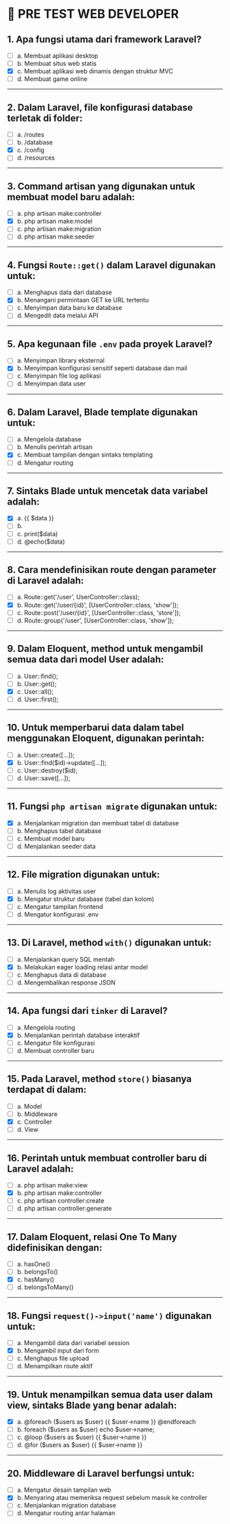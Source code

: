 # 🧭 PRE TEST WEB DEVELOPER


## 1. Apa fungsi utama dari framework Laravel?
- [ ] a. Membuat aplikasi desktop  
- [ ] b. Membuat situs web statis  
- [x] c. Membuat aplikasi web dinamis dengan struktur MVC  
- [ ] d. Membuat game online  

---

## 2. Dalam Laravel, file konfigurasi database terletak di folder:
- [ ] a. /routes  
- [ ] b. /database  
- [x] c. /config  
- [ ] d. /resources  

---

## 3. Command artisan yang digunakan untuk membuat model baru adalah:
- [ ] a. php artisan make:controller  
- [x] b. php artisan make:model  
- [ ] c. php artisan make:migration  
- [ ] d. php artisan make:seeder  

---

## 4. Fungsi `Route::get()` dalam Laravel digunakan untuk:
- [ ] a. Menghapus data dari database  
- [x] b. Menangani permintaan GET ke URL tertentu  
- [ ] c. Menyimpan data baru ke database  
- [ ] d. Mengedit data melalui API  

---

## 5. Apa kegunaan file `.env` pada proyek Laravel?
- [ ] a. Menyimpan library eksternal  
- [x] b. Menyimpan konfigurasi sensitif seperti database dan mail  
- [ ] c. Menyimpan file log aplikasi  
- [ ] d. Menyimpan data user  

---

## 6. Dalam Laravel, Blade template digunakan untuk:
- [ ] a. Mengelola database  
- [ ] b. Menulis perintah artisan  
- [x] c. Membuat tampilan dengan sintaks templating  
- [ ] d. Mengatur routing  

---

## 7. Sintaks Blade untuk mencetak data variabel adalah:
- [x] a. {{ $data }}  
- [ ] b. <?php echo $data ?>  
- [ ] c. print($data)  
- [ ] d. @echo($data)  

---

## 8. Cara mendefinisikan route dengan parameter di Laravel adalah:
- [ ] a. Route::get('/user', UserController::class);  
- [x] b. Route::get('/user/{id}', [UserController::class, 'show']);  
- [ ] c. Route::post('/user/{id}', [UserController::class, 'store']);  
- [ ] d. Route::group('/user', [UserController::class, 'show']);  

---

## 9. Dalam Eloquent, method untuk mengambil semua data dari model User adalah:
- [ ] a. User::find();  
- [ ] b. User::get();  
- [x] c. User::all();  
- [ ] d. User::first();  

---

## 10. Untuk memperbarui data dalam tabel menggunakan Eloquent, digunakan perintah:
- [ ] a. User::create([...]);  
- [x] b. User::find($id)->update([...]);  
- [ ] c. User::destroy($id);  
- [ ] d. User::save([...]);  

---

## 11. Fungsi `php artisan migrate` digunakan untuk:
- [x] a. Menjalankan migration dan membuat tabel di database  
- [ ] b. Menghapus tabel database  
- [ ] c. Membuat model baru  
- [ ] d. Menjalankan seeder data  

---

## 12. File migration digunakan untuk:
- [ ] a. Menulis log aktivitas user  
- [x] b. Mengatur struktur database (tabel dan kolom)  
- [ ] c. Mengatur tampilan frontend  
- [ ] d. Mengatur konfigurasi .env  

---

## 13. Di Laravel, method `with()` digunakan untuk:
- [ ] a. Menjalankan query SQL mentah  
- [x] b. Melakukan eager loading relasi antar model  
- [ ] c. Menghapus data di database  
- [ ] d. Mengembalikan response JSON  

---

## 14. Apa fungsi dari `tinker` di Laravel?
- [ ] a. Mengelola routing  
- [x] b. Menjalankan perintah database interaktif  
- [ ] c. Mengatur file konfigurasi  
- [ ] d. Membuat controller baru  

---

## 15. Pada Laravel, method `store()` biasanya terdapat di dalam:
- [ ] a. Model  
- [ ] b. Middleware  
- [x] c. Controller  
- [ ] d. View  

---

## 16. Perintah untuk membuat controller baru di Laravel adalah:
- [ ] a. php artisan make:view  
- [x] b. php artisan make:controller  
- [ ] c. php artisan controller:create  
- [ ] d. php artisan controller:generate  

---

## 17. Dalam Eloquent, relasi One To Many didefinisikan dengan:
- [ ] a. hasOne()  
- [ ] b. belongsTo()  
- [x] c. hasMany()  
- [ ] d. belongsToMany()  

---

## 18. Fungsi `request()->input('name')` digunakan untuk:
- [ ] a. Mengambil data dari variabel session  
- [x] b. Mengambil input dari form  
- [ ] c. Menghapus file upload  
- [ ] d. Menampilkan route aktif  

---

## 19. Untuk menampilkan semua data user dalam view, sintaks Blade yang benar adalah:
- [x] a. @foreach ($users as $user) {{ $user->name }} @endforeach  
- [ ] b. foreach ($users as $user) echo $user->name;  
- [ ] c. @loop ($users as $user) {{ $user->name }}  
- [ ] d. @for ($users as $user) {{ $user->name }}  

---

## 20. Middleware di Laravel berfungsi untuk:
- [ ] a. Mengatur desain tampilan web  
- [x] b. Menyaring atau memeriksa request sebelum masuk ke controller  
- [ ] c. Menjalankan migration database  
- [ ] d. Mengatur routing antar halaman  
